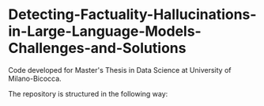 # Detecting-Factuality-Hallucinations-in-Large-Language-Models-Challenges-and-Solutions

Code developed for Master's Thesis in Data Science at University of Milano-Bicocca.

The repository is structured in the following way:
